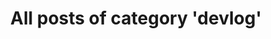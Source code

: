 ---
layout: archive
which_category: Protean Protector Devlog
title: All posts of category 'devlog'
---